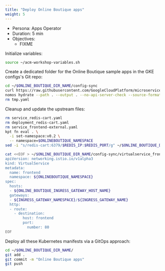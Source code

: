 ```yaml
---
title: "Deploy Online Boutique apps"
weight: 5
---
```

- Persona: Apps Operator
- Duration: 5 min
- Objectives:
  - FIXME

Initialize variables:
```Bash
source ~/acm-workshop-variables.sh
```

Create a dedicated folder for the Online Boutique sample apps in the GKE configs's Git repo:
```Bash
cd ~/$ONLINE_BOUTIQUE_DIR_NAME/config-sync
curl https://raw.githubusercontent.com/GoogleCloudPlatform/microservices-demo/main/release/kubernetes-manifests.yaml > tmp.yaml
nomos hydrate --path . --output . --no-api-server-check --source-format unstructured
rm tmp.yaml
```

Cleanup and update the upstream files:
```Bash
rm service_redis-cart.yaml
rm deployment_redis-cart.yaml
rm service_frontend-external.yaml
kpt fn eval . \
  -i set-namespace:v0.2 \
  -- namespace=$ONLINEBOUTIQUE_NAMESPACE
sed -i "s/redis-cart:6379/$REDIS_IP:$REDIS_PORT/g" ~/$ONLINE_BOUTIQUE_DIR_NAME/config-sync/deployment_cartservice.yaml
```

```Bash
cat <<EOF > ~/$ONLINE_BOUTIQUE_DIR_NAME/config-sync/virtualservice_frontend.yaml
apiVersion: networking.istio.io/v1alpha3
kind: VirtualService
metadata:
  name: frontend
  namespace: ${ONLINEBOUTIQUE_NAMESPACE}
spec:
  hosts:
  - ${ONLINE_BOUTIQUE_INGRESS_GATEWAY_HOST_NAME}
  gateways:
  - ${INGRESS_GATEWAY_NAMESPACE}/${INGRESS_GATEWAY_NAME}
  http:
  - route:
    - destination:
        host: frontend
        port:
          number: 80
EOF
```

Deploy all these Kubernetes manifests via a GitOps approach:
```Bash
cd ~/$ONLINE_BOUTIQUE_DIR_NAME/
git add .
git commit -m "Online Boutique apps"
git push
```